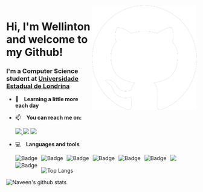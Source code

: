 
<img align="right" src="./images/white-cat.png" alt="white-github-cat" width=55% height=55% />

# Hi, I'm Wellinton and welcome to my Github!

### I'm a Computer Science student at [Universidade Estadual de Londrina](https://portal.uel.br/home/)

- 🔭 **Learning a little more each day**
- 📫 **You can reach me on:**

    <a href="https://www.linkedin.com/in/wellinton-piassa-56a44b195/">
        <img src="https://img.shields.io/badge/Wellinton Piassa-%230077B5.svg?&style=for-the-badge&logo=linkedin&logoColor=white" >
    </a> 
    <img src="https://img.shields.io/badge/wellintonpiassa@hotmail.com-%23D14836.svg?&style=for-the-badge&logo=gmail&logoColor=white" href="yobasu2015@gmail.com">
    <img src="https://img.shields.io/badge/wellinton.piassa@uel.br-%23D14836.svg?&style=for-the-badge&logo=gmail&logoColor=white" href="yobasu2015@gmail.com">

- 💻 **Languages and tools**

  <img src="https://img.shields.io/badge/C%20-%2300599C.svg?&style=for-the-badge&logo=c%2B%2B&logoColor=white">     <img alt="Badge" style="float: left; margin-right: 10px;"  src="https://img.shields.io/badge/html5%20-%23E34F26.svg?&style=for-the-badge&logo=html5&logoColor=white"/> <img alt="Badge" style="float: left; margin-right: 10px;"  src="https://img.shields.io/badge/css3%20-%231572B6.svg?&style=for-the-badge&logo=css3&logoColor=white"/> <img alt="Badge" style="float: left; margin-right: 10px;"  src="https://img.shields.io/badge/javascript%20-%23323330.svg?&style=for-the-badge&logo=javascript&logoColor=%23F7DF1E"/> <img alt="Badge" style="float: left; margin-right: 10px;"  src="https://img.shields.io/badge/bootstrap%20-%23563D7C.svg?&style=for-the-badge&logo=bootstrap&logoColor=white"/> <img alt="Badge" style="float: left; margin-right: 10px;"  src="https://img.shields.io/badge/Java%20-%23000.svg?&style=for-the-badge&logo=Java&logoColor=white"/> <img alt="Badge" style="float: left; margin-right: 10px;" src="https://img.shields.io/badge/python%20-%2314354C.svg?&style=for-the-badge&logo=python&logoColor=white"/>
  <img alt="Badge" style="float: left; margin-right: 10px;"  src ="https://img.shields.io/badge/Figma-%2302569B.svg?&style=for-the-badge&logo=figma&logoColor=white"/> 
  
![Top Langs](https://github-readme-stats.vercel.app/api/top-langs/?username=wellintonpiassa&show_icons=true&theme=merko)
  
![Naveen's github stats](https://github-readme-stats.vercel.app/api?username=wellintonpiassa&show_icons=true&theme=merko&hide=["contribs","issues"])

